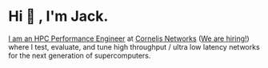 # Hi 👋 , I'm Jack.

[I am an HPC Performance Engineer](https://www.linkedin.com/in/jackcmorrison/) at [Cornelis Networks](https://www.cornelisnetworks.com/) ([We are hiring!](https://www.cornelisnetworks.com/careers/)) where I test, evaluate, and tune high throughput / ultra low latency networks for the next generation of supercomputers.

